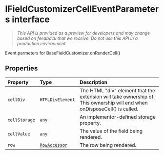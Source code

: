 # IFieldCustomizerCellEventParameters interface





> _This API is provided as a preview for developers and may change based on feedback that we receive.  Do not use this API in a production environment._

Event parmeters for BaseFieldCustomizer.onRenderCell()




## Properties

| Property	   | Type	| Description|
|:-------------|:-------|:-----------|
|`cellDiv`      | `HTMLDivElement` | The HTML "div" element that the extension will take ownership of. This ownership will end when onDisposeCell() is called. |
|`cellStorage`      | `any` | An implementor-defined storage property. |
|`cellValue`      | `any` | The value of the field being rendered. |
|`row`      | [`RowAccessor`](../../sp-listview-extensibility/class/rowaccessor.md) | The row being rendered. |






